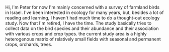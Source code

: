 Hi, I'm Peter for now I'm mainly concerned with a survey of farmland birds in Israel.
I've been interested in ecology for many years, but, besides a lot of reading and learning, I haven't had much time to do a thought-out ecology study. Now that I'm retired, I have the time.
The study basically tries to collect data on the bird species and their abundance and their association with various crops and crop types. the current study area is a highly heterogenous matrix of relatively small fields with seasonal and permanent crops, orchards, trees.
